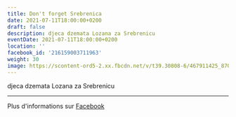 ```yaml
---
title: Don't forget Srebrenica
date: 2021-07-11T18:00:00+0200
draft: false
description: djeca dzemata Lozana za Srebrenicu
eventDate: 2021-07-11T18:00:00+0200
location: ''
facebook_id: '216159003711963'
weight: 30
image: https://scontent-ord5-2.xx.fbcdn.net/v/t39.30808-6/467911425_8702124949883247_8451066247417132989_n.jpg?_nc_cat=103&ccb=1-7&_nc_sid=9e60e4&_nc_ohc=d4CM-hetvVkQ7kNvwENS4gS&_nc_oc=AdmJ-Qg1_o57sgnBcWqCxOs2gM6WskfULQ649TZehJ1jJM2Gsf4pCvPxHiwzONzpbXo&_nc_zt=23&_nc_ht=scontent-ord5-2.xx&edm=ABTKTjYEAAAA&_nc_gid=Ds21akcLhsPlO_3YuOR-mA&oh=00_AfXZ9gVQ3FbH0frceQrlNcB749xXnkoOdw4rG6WEkdR4XQ&oe=68B462D9
---
```


djeca dzemata Lozana za Srebrenicu

---

Plus d'informations sur [Facebook](https://facebook.com/events/216159003711963)